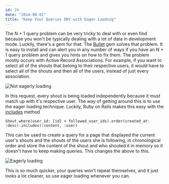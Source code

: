 ```yaml
---
id: 24
date: "2014-08-01"
title: "Keep Your Queries DRY with Eager Loading"
---
```

The N + 1 query problem can be very tricky to deal with or even find because you won't be typically dealing with a lot of data in development mode. Luckily, there's a gem for that. The [Bullet](https://github.com/flyerhzm/bullet) gem solves that problem. It is easy to install and can alert you in any number of ways if you have an N + 1 query problem and gives you hints on how to fix them. The problem mostly occurs with Active Record Associations. For example, if you want to select all of the shouts that belong to their respective users, it would have to select all of the shouts and then all of the users, instead of just every association.

![Not eagerly loading](http://i.imgur.com/6WHcHdo.jpg)

In this request, every shout is being loaded independently because it must match up with it's respective user. The way of getting around this is to use the eager loading technique. Luckily, Ruby on Rails makes this easy with the [includes](http://api.rubyonrails.org/classes/ActiveRecord/QueryMethods.html#method-i-includes) method

    Shout.where(user_id: [id] + followed_user_ids).order(created_at: :desc).includes(:content, :user)

This can be used to create a query for a page that displayed the current user's shouts and the shouts of the users she is following, in chronological order and store the content of the shout and who shouted it in memory so it doesn't have to keep making queries. This changes the above to this.

![Eagerly loading](http://i.imgur.com/b4GO8Wr.jpg)

This is so much quicker, your queries won't repeat themselves, and it just looks a lot cleaner, so use eager loading whenever you can.